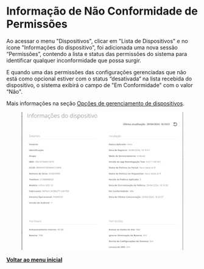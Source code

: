# Informação de Não Conformidade de Permissões

Ao acessar o menu "Dispositivos", clicar em "Lista de Dispositivos" e no ícone "Informações do dispositivo", foi adicionada uma nova sessão “Permissões”, contendo a lista e status das permissões do sistema para identificar qualquer inconformidade que possa surgir.

E quando uma das permissões das configurações gerenciadas que não está como opcional estiver com o status “desativada“ na lista recebida do dispositivo, o sistema exibirá o campo de "Em Conformidade" com o valor “Não".

Mais informações na seção [Opções de gerenciamento de dispositivos](../../portal/dispositivos/lista-de-dispositivos/opcoes-de-gerenciamento-de-dispositivos.md).

<figure><img src="../../../.gitbook/assets/image (5) (1) (1) (1) (1).png" alt=""><figcaption></figcaption></figure>

[**Voltar ao menu inicial**](./)
